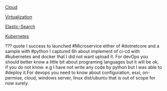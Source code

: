

[Cloud](Cloud.md)

[Virtualization](Virtualization.md)

[Elastic-Search](Elastic-Search.md)

[Kubernetes](Kubernetes.md)

??? quote
    I success to launched #Microservice  either of #dotnetcore and a sample with #python I captured 6h about implement of ci-cd with #kubernetes and docker that I did not want upload it. For devOps you should better know a little bit about programing languages but it will be ok, if you do not know. e.g I have not write any code by python but I was able to #deploy it.For devops you need to know about configuration, esxi, on-permise, cloud, windows server, linux dist/ubuntu that is out of scope for now surely.
